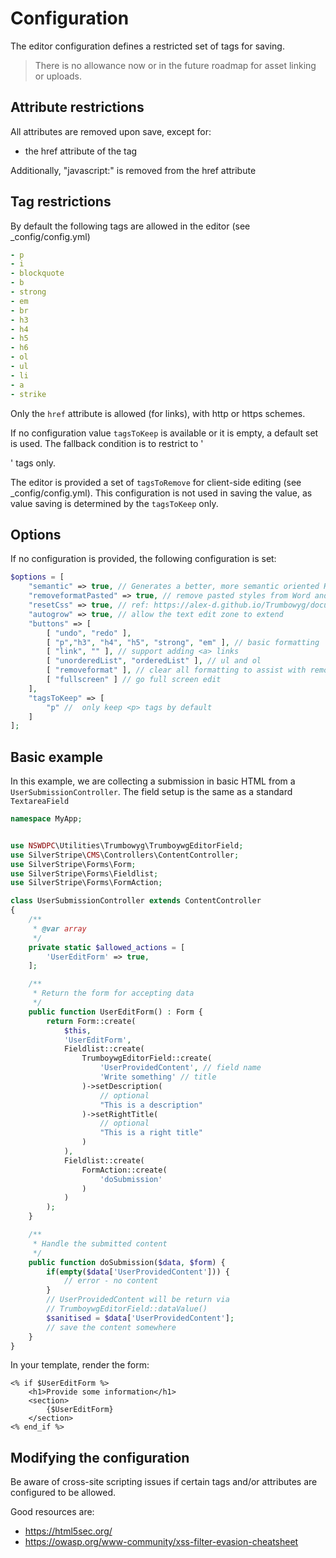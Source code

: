 # Configuration

The editor configuration defines a restricted set of tags for saving.

> There is no allowance now or in the future roadmap for asset linking or uploads.

## Attribute restrictions

All attributes are removed upon save, except for:

+ the href attribute of the <a> tag

Additionally, "javascript:" is removed from the href attribute

## Tag restrictions

By default the following tags are allowed in the editor (see _config/config.yml)

```yaml
- p
- i
- blockquote
- b
- strong
- em
- br
- h3
- h4
- h5
- h6
- ol
- ul
- li
- a
- strike
```

Only the `href` attribute is allowed (for links), with http or https schemes.

If no configuration value `tagsToKeep` is available or it is empty, a default set is used. The fallback condition is to restrict to '<p>' tags only.

The editor is provided a set of `tagsToRemove` for client-side editing (see _config/config.yml). This configuration is not used in saving the value, as value saving is determined by the `tagsToKeep` only.

## Options

If no configuration is provided, the following configuration is set:

```php
$options = [
    "semantic" => true, // Generates a better, more semantic oriented HTML
    "removeformatPasted" => true, // remove pasted styles from Word and friends
    "resetCss" => true, // ref: https://alex-d.github.io/Trumbowyg/documentation/#reset-css
    "autogrow" => true, // allow the text edit zone to extend
    "buttons" => [
        [ "undo", "redo" ],
        [ "p","h3", "h4", "h5", "strong", "em" ], // basic formatting
        [ "link", "" ], // support adding <a> links
        [ "unorderedList", "orderedList" ], // ul and ol
        [ "removeformat" ], // clear all formatting to assist with removing cruft
        [ "fullscreen" ] // go full screen edit
    ],
    "tagsToKeep" => [
        "p" //  only keep <p> tags by default
    ]
];
```

## Basic example

In this example, we are collecting a submission in basic HTML from a `UserSubmissionController`. The field setup is the same as a standard `TextareaField`

```php
namespace MyApp;


use NSWDPC\Utilities\Trumbowyg\TrumboywgEditorField;
use SilverStripe\CMS\Controllers\ContentController;
use SilverStripe\Forms\Form;
use SilverStripe\Forms\Fieldlist;
use SilverStripe\Forms\FormAction;

class UserSubmissionController extends ContentController
{
    /**
     * @var array
     */
    private static $allowed_actions = [
        'UserEditForm' => true,
    ];

    /**
     * Return the form for accepting data
     */
    public function UserEditForm() : Form {
        return Form::create(
            $this,
            'UserEditForm',
            Fieldlist::create(
                TrumboywgEditorField::create(
                    'UserProvidedContent', // field name
                    'Write something' // title
                )->setDescription(
                    // optional
                    "This is a description"
                )->setRightTitle(
                    // optional
                    "This is a right title"
                )
            ),
            Fieldlist::create(
                FormAction::create(
                    'doSubmission'
                )
            )
        );
    }

    /**
     * Handle the submitted content
     */
    public function doSubmission($data, $form) {
        if(empty($data['UserProvidedContent'])) {
            // error - no content
        }
        // UserProvidedContent will be return via
        // TrumboywgEditorField::dataValue()
        $sanitised = $data['UserProvidedContent'];
        // save the content somewhere
    }
}
```

In your template, render the form:

```template
<% if $UserEditForm %>
    <h1>Provide some information</h1>
    <section>
        {$UserEditForm}
    </section>
<% end_if %>
```

## Modifying the configuration

Be aware of cross-site scripting issues if certain tags and/or attributes are configured to be allowed.

Good resources are:
+ https://html5sec.org/
+ https://owasp.org/www-community/xss-filter-evasion-cheatsheet

